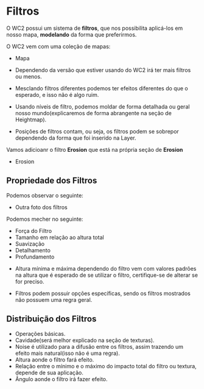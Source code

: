 # Filtros

O WC2 possui um sistema de **filtros**, que nos possibilita aplicá-los em nosso mapa, **modelando** da forma que preferirmos.

O WC2 vem com uma coleção de mapas:

* Mapa

* Dependendo da versão que estiver usando do WC2 irá ter mais filtros ou menos.

* Mesclando filtros diferentes podemos ter efeitos diferentes do que o esperado, e isso não é algo ruim.

* Usando níveis de filtro, podemos moldar de forma detalhada ou geral nosso mundo(explicaremos de forma abrangente na seção de Heightmap).

* Posições de filtros contam, ou seja, os filtros podem se sobrepor dependendo da forma que foi inserido na Layer.

Vamos adicioanr o filtro **Erosion** que está na própria seção de **Erosion**

* Erosion

## Propriedade dos Filtros

Podemos observar o seguinte:

* Outra foto dos filtros

Podemos mecher no seguinte:

- Força do Filtro
- Tamanho em relação ao altura total
- Suavização
- Detalhamento
- Profundamento

* Altura mínima e máxima dependendo do filtro vem com valores padrões na altura que é esperado de se utilizar o filtro, certifique-se de alterar se for preciso.

* Filtros podem possuir opções específicas, sendo os filtros mostrados não possuem uma regra geral.

## Distribuição dos Filtros

- Operações básicas.
- Cavidade(será melhor explicado na seção de texturas).
- Noise é utilizado para a difusão entre os filtros, assim trazendo um efeito mais natural(isso não é uma regra).
- Altura aonde o filtro fará efeito.
- Relação entre o mínimo e o máximo do impacto total do filtro ou textura, depende de sua aplicação.
- Ângulo aonde o filtro irá fazer efeito.